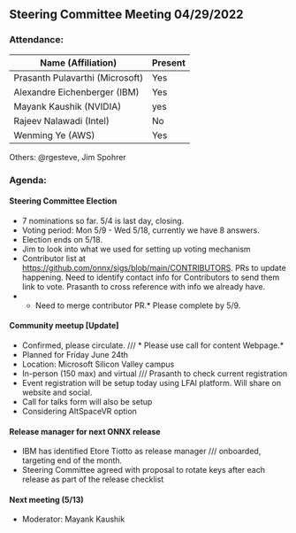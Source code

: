 ## Steering Committee Meeting 04/29/2022

### Attendance:

| Name (Affiliation)              | Present  |
| ------------------------------- | -------- |
| Prasanth Pulavarthi (Microsoft) | Yes      |
| Alexandre Eichenberger (IBM)    | Yes     |
| Mayank Kaushik (NVIDIA)         | yes    |
| Rajeev Nalawadi (Intel)         | No    |
| Wenming Ye (AWS)                | Yes     |

Others: @rgesteve, Jim Spohrer

### Agenda:
  #### Steering Committee Election
  - 7 nominations so far. 5/4 is last day, closing. 
  - Voting period: Mon 5/9 - Wed 5/18, currently we have 8 answers. 
  - Election ends on 5/18.
  - Jim to look into what we used for setting up voting mechanism
  - Contributor list at https://github.com/onnx/sigs/blob/main/CONTRIBUTORS. PRs to update happening. Need to identify contact info for Contributors to send them link to vote. Prasanth to cross reference with info we already have.
  - * Need to merge contributor PR.* Please complete by 5/9. 
  
  #### Community meetup [Update]
  - Confirmed, please circulate. /// * Please use call for content Webpage.*
  - Planned for Friday June 24th 
  - Location: Microsoft Silicon Valley campus
  - In-person (150 max) and virtual  /// Prasanth to check current registration 
  - Event registration will be setup today using LFAI platform. Will share on website and social.
  - Call for talks form will also be setup
  - Considering AltSpaceVR option
   
  #### Release manager for next ONNX release
  - IBM has identified Etore Tiotto as release manager /// onboarded, targeting end of the month.  
  - Steering Committee agreed with proposal to rotate keys after each release as part of the release checklist
  
  #### Next meeting (5/13)
  - Moderator: Mayank Kaushik

  
